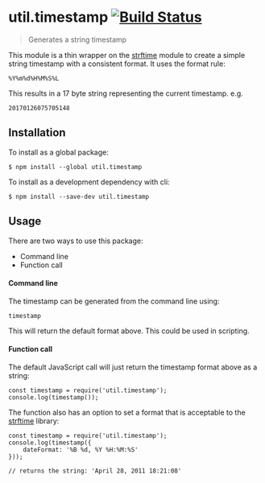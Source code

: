 # util.timestamp [![Build Status](https://travis-ci.org/jmquigley/util.timestamp.svg?branch=master)](https://travis-ci.org/jmquigley/util.timestamp)

> Generates a string timestamp

This module is a thin wrapper on the [strftime](https://github.com/samsonjs/strftime) module to create a simple string timestamp with a consistent format.  It uses the format rule:

    %Y%m%d%H%M%S%L
    
This results in a 17 byte string representing the current timestamp.  e.g.

    20170126075705148

## Installation

To install as a global package:
```
$ npm install --global util.timestamp
```

To install as a development dependency with cli:
```
$ npm install --save-dev util.timestamp
```

## Usage

There are two ways to use this package:

- Command line
- Function call

#### Command line

The timestamp can be generated from the command line using:

    timestamp
    
This will return the default format above.  This could be used in scripting.

#### Function call

The default JavaScript call will just return the timestamp format above as a string:

    const timestamp = require('util.timestamp');
    console.log(timestamp());
    
The function also has an option to set a format that is acceptable to the [strftime](https://github.com/samsonjs/strftime) library:

    const timestamp = require('util.timestamp');
    console.log(timestamp({
        dateFormat: '%B %d, %Y %H:%M:%S'
    }));

    // returns the string: 'April 28, 2011 18:21:08'
